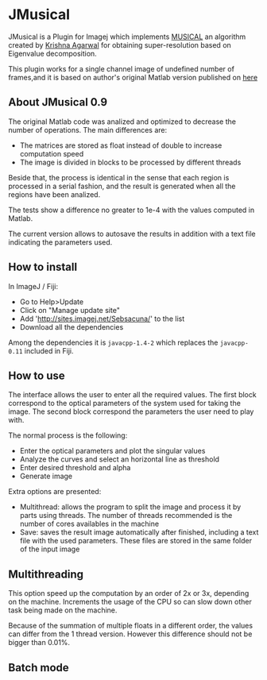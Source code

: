 # JMusical

JMusical is a Plugin for Imagej which implements [MUSICAL](https://arxiv.org/abs/1611.09086) an algorithm
created by [Krishna Agarwal](https://sites.google.com/site/uthkrishth) for obtaining super-resolution
based on Eigenvalue decomposition.

This plugin works for a single channel image of undefined number of frames,and it is based on author's original Matlab 
version published on [here](https://drive.google.com/file/u/1/d/0B03nGjisITftNGxzeE5feFp1OXM/view?usp=sharing)

## About JMusical 0.9

The original Matlab code was analized and optimized to decrease the number of operations. The 
main differences are:

- The matrices are stored as float instead of double to increase computation speed
- The image is divided in blocks to be processed by different threads

Beside that, the process is identical in the sense that each region is processed in a
serial fashion, and the result is generated when all the regions have been analized.

The tests show a difference no greater to 1e-4 with the values computed in Matlab.

The current version allows to autosave the results in addition with a text file
indicating the parameters used.

## How to install

In ImageJ / Fiji:

- Go to Help>Update
- Click on "Manage update site"
- Add 'http://sites.imagej.net/Sebsacuna/' to the list
- Download all the dependencies

Among the dependencies it is `javacpp-1.4-2` which replaces the `javacpp-0.11` included in Fiji. 

## How to use 

The interface allows the user to enter all the required values. The first block
correspond to the optical parameters of the system used for taking the image. The
second block correspond the parameters the user need to play with.

The normal process is the following:

- Enter the optical parameters and plot the singular values
- Analyze the curves and select an horizontal line as threshold
- Enter desired threshold and alpha
- Generate image

Extra options are presented:

- Multithread: allows the program to split the image and process it by parts using
threads. The number of threads recommended is the number of cores availables in the 
machine
- Save: saves the result image automatically after finished, including a text file
with the used parameters. These files are stored in the same folder of the input
image

## Multithreading

This option speed up the computation by an order of 2x or 3x, depending on the machine.
Increments the usage of the CPU so can slow down other task being made on the machine.

Because of the summation of multiple floats in a different order, the values can 
differ from the 1 thread version. However this difference should not be bigger than 
0.01\%.

## Batch mode
